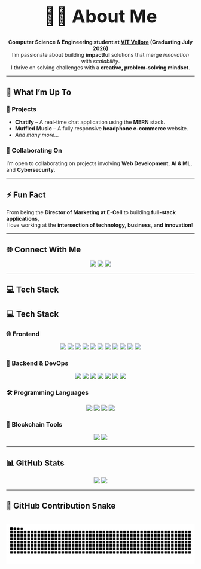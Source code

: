 <h1 align="center" style="font-size: 3rem;">👨‍💻 About Me</h1>

<p align="center">
  <strong>Computer Science & Engineering student at <a href="https://vit.ac.in/">VIT Vellore</a> (Graduating July 2026)</strong><br>
  I’m passionate about building <strong>impactful</strong> solutions that merge <em>innovation</em> with <em>scalability</em>.<br>
  I thrive on solving challenges with a <strong>creative, problem-solving mindset</strong>.
</p>

---

## 🚀 What I’m Up To  

### 🔨 Projects  
- **Chatify** – A real-time chat application using the **MERN** stack.  
- **Muffled Music** – A fully responsive **headphone e-commerce** website.  
- *And many more...*

### 🤝 Collaborating On  
I’m open to collaborating on projects involving **Web Development**, **AI & ML**, and **Cybersecurity**.

---

## ⚡ Fun Fact  
From being the **Director of Marketing at E-Cell** to building **full-stack applications**,  
I love working at the **intersection of technology, business, and innovation**!

---

## 🌐 Connect With Me  
<p align="center">
  <a href="https://www.linkedin.com/in/saket-dwaraka-bhamidipaati-97b56b252/">
    <img src="https://img.shields.io/badge/LinkedIn-%230077B5.svg?style=for-the-badge&logo=linkedin&logoColor=white" />
  </a>
  <a href="https://x.com/Saket_db">
    <img src="https://img.shields.io/badge/X-000000?style=for-the-badge&logo=twitter&logoColor=white" />
  </a>
  <a href="https://www.instagram.com/saket_db/">
    <img src="https://img.shields.io/badge/Instagram-E4405F?style=for-the-badge&logo=instagram&logoColor=white" />
  </a>
</p>

---

## 💻 Tech Stack  

## 💻 Tech Stack  

### 🌐 Frontend  
<p align="center">
  <img src="https://img.shields.io/badge/html5-%23E34F26.svg?style=for-the-badge&logo=html5&logoColor=white" />
  <img src="https://img.shields.io/badge/css3-%231572B6.svg?style=for-the-badge&logo=css3&logoColor=white" />
  <img src="https://img.shields.io/badge/bootstrap-%23563D7C.svg?style=for-the-badge&logo=bootstrap&logoColor=white" />
  <img src="https://img.shields.io/badge/tailwindcss-%2338B2AC.svg?style=for-the-badge&logo=tailwind-css&logoColor=white" />
  <img src="https://img.shields.io/badge/javascript-%23323330.svg?style=for-the-badge&logo=javascript&logoColor=%23F7DF1E" />
  <img src="https://img.shields.io/badge/react-%2320232a.svg?style=for-the-badge&logo=react&logoColor=%2361DAFB" />
  <img src="https://img.shields.io/badge/vue.js-%2335495e.svg?style=for-the-badge&logo=vue.js&logoColor=%234FC08D" />
  <img src="https://img.shields.io/badge/nuxt.js-%2300DC82.svg?style=for-the-badge&logo=nuxt.js&logoColor=white" />
  <img src="https://img.shields.io/badge/Next-black?style=for-the-badge&logo=next.js&logoColor=white" />
  <img src="https://img.shields.io/badge/vite-%23646CFF.svg?style=for-the-badge&logo=vite&logoColor=white" />
  <img src="https://img.shields.io/badge/figma-%23F24E1E.svg?style=for-the-badge&logo=figma&logoColor=white" />
</p>

### 🧠 Backend & DevOps  
<p align="center">
  <img src="https://img.shields.io/badge/node.js-6DA55F?style=for-the-badge&logo=node.js&logoColor=white" />
  <img src="https://img.shields.io/badge/express.js-%23404d59.svg?style=for-the-badge&logo=express&logoColor=%2361DAFB" />
  <img src="https://img.shields.io/badge/prisma-2D3748?style=for-the-badge&logo=prisma&logoColor=white" />
  <img src="https://img.shields.io/badge/mongodb-%234ea94b.svg?style=for-the-badge&logo=mongodb&logoColor=white" />
  <img src="https://img.shields.io/badge/git-%23F05033.svg?style=for-the-badge&logo=git&logoColor=white" />
  <img src="https://img.shields.io/badge/github-%23121011.svg?style=for-the-badge&logo=github&logoColor=white" />
  <img src="https://img.shields.io/badge/vercel-%23000000.svg?style=for-the-badge&logo=vercel&logoColor=white" />
</p>

### 🛠 Programming Languages  
<p align="center">
  <img src="https://img.shields.io/badge/java-%23ED8B00.svg?style=for-the-badge&logo=openjdk&logoColor=white" />
  <img src="https://img.shields.io/badge/python-3670A0?style=for-the-badge&logo=python&logoColor=ffdd54" />
  <img src="https://img.shields.io/badge/c-%2300599C.svg?style=for-the-badge&logo=c&logoColor=white" />
  <img src="https://img.shields.io/badge/c++-%2300599C.svg?style=for-the-badge&logo=c%2B%2B&logoColor=white" />
</p>

### 🧾 Blockchain Tools  
<p align="center">
  <img src="https://img.shields.io/badge/solidity-%23363636.svg?style=for-the-badge&logo=solidity&logoColor=white" />
  <img src="https://img.shields.io/badge/remix-IDE-%23585A5A.svg?style=for-the-badge&logo=data:image/svg+xml;base64,PHN2ZyBmaWxsPSIjZmZmIiB2aWV3Qm94PSIwIDAgMjAgMjAiIHhtbG5zPSJodHRwOi8vd3d3LnczLm9yZy8yMDAwL3N2ZyI+PHBhdGggZD0iTTYuODQ3IDE1Ljk5bC0uNDg1LTIuMjg2LTEuOTM3LTEuMDg4IDQuNjkzLTQuMzEyIDEuMDM1IDEuNTQtMy41NDIgMy41MjggMS44NTMgMS4xNzcuNDE3IDIuMzY2em0xLjEyLTIuMTA0bDQuMzE1LTIuNTE4LTIuNTQ2LTQuMDI0LTYuNTk1IDYuMTgzIDQuODI2IDIuMzY4em0tLjcwMi0xLjk2TDkuNzA4IDkuNzIgOS4xMiA4LjQ1N2w1LjY2MS0uMDY4LTMuNzYgMy40MjF6Ii8+PC9zdmc+" />
</p>


---

## 📊 GitHub Stats  

<p align="center">
  <img src="https://github-readme-stats.vercel.app/api?username=Saket-db&show_icons=true&theme=tokyonight" width="48%" />
  <img src="https://github-readme-stats.vercel.app/api/top-langs/?username=Saket-db&layout=compact&theme=tokyonight" width="48%" />
</p>

---

## 🐍 GitHub Contribution Snake  

<br clear="both">

<div align="center">
  <img src="https://raw.githubusercontent.com/Saket-db/Saket-db/output/snake.svg" alt="Snake animation" />
</div>
